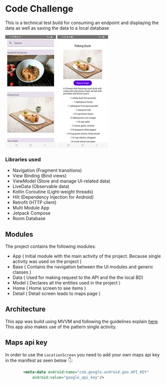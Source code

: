 # Code Challenge

This is a technical test build for consuming an endpoint and displaying the data as well as saving the data to a local database

![alt text](https://raw.githubusercontent.com/merRen22/recipes-code-challenge/main/showcase/1-home.png)
![alt text](https://raw.githubusercontent.com/merRen22/recipes-code-challenge/main/showcase/2-detail.png)

### Libraries used

- Navigation (Fragment transitions)
- View Binding (Bind views)
- ViewModel (Store and manage UI-related data)
- LiveData (Observable data)
- Kotlin Coroutine (Light-weight threads)
- Hilt (Dependency Injection for Android)
- Retrofit (HTTP client)
- Multi Module App
- Jetpack Compose
- Room Database

## Modules

The project contains the following modules:

- App ( Initial module with the main activity of the project. Because single activity was used on the project )
- Base ( Contains the navigation between the UI modules and generic classes )
- Data ( Used for making request to the API and the the local BD)
- Model ( Declares all the entities used in the project )
- Home ( Home screen to see items )
- Detail ( Detail screen leads to maps page )

## Architecture

This app was build using MVVM and following the guidelines explain [here](https://developer.android.com/jetpack/docs/guide). This app also makes use of the pattern single activity.

## Maps api key

In order to use the ```LocationScreen``` you need to add your own maps api key in the manifest as seen below 👇:
```xml
        <meta-data android:name="com.google.android.geo.API_KEY"
            android:value="google_api_key"/>
```
